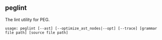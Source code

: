 peglint
-------

The lint utility for PEG.

```
usage: peglint [--ast] [--optimize_ast_nodes|--opt] [--trace] [grammar file path] [source file path]
```
